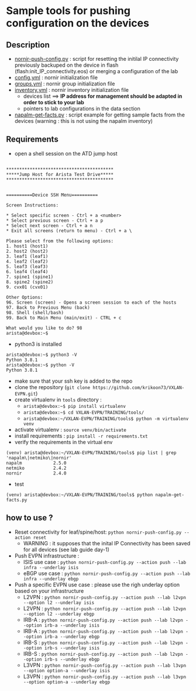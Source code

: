 # Sample tools for pushing configuration on the devices

## Description

- [nornir-push-config.py](nornir-push-config.py) : script for resetting the initilal IP connectivity previously backuped on the device in flash (flash:init_IP_connectivity.eos) or merging a configuration of the lab
- [config.yml](config.yml) : nornir initialization file
- [groups.yml](group.yml) : nornir group initialization file
- [inventory.yml](inventory.yml) : nornir inventory initialization file
  - devices list ==> **IP address for management should be adapted in order to stick to your lab** 
  - pointers to lab configurations in the data section
- [napalm-get-facts.py](napalm-get-facts.py) : script example for getting sample facts from the devices (warning : this is not using the napalm inventory)

## Requirements

- open a shell session on the ATD jump host 
```

*****************************************
*****Jump Host for Arista Test Drive*****
*****************************************


==========Device SSH Menu==========

Screen Instructions:

* Select specific screen - Ctrl + a <number>
* Select previous screen - Ctrl + a p
* Select next screen - Ctrl + a n
* Exit all screens (return to menu) - Ctrl + a \

Please select from the following options:
1. host1 (host1)
2. host2 (host2)
3. leaf1 (leaf1)
4. leaf2 (leaf2)
5. leaf3 (leaf3)
6. leaf4 (leaf4)
7. spine1 (spine1)
8. spine2 (spine2)
9. cvx01 (cvx01)

Other Options: 
96. Screen (screen) - Opens a screen session to each of the hosts
97. Back to Previous Menu (back)
98. Shell (shell/bash)
99. Back to Main Menu (main/exit) - CTRL + c

What would you like to do? 98
arista@devbox:~$ 
```

- python3 is installed

```
arista@devbox:~$ python3 -V
Python 3.8.1
arista@devbox:~$ python -V
Python 3.8.1
```

- make sure that your ssh key is added to the repo
- clone the repository (`git clone https://github.com/krikoon73/VXLAN-EVPN.git`)
- create virtualenv in `tools` directory : 
  - `arista@devbox:~$ pip install virtualenv`
  - `arista@devbox:~$ cd VXLAN-EVPN/TRAINING/tools/`
  - `arista@devbox:~/VXLAN-EVPN/TRAINING/tools$ python -m virtualenv venv`
- activate virtualenv : `source venv/bin/activate`
- install requirements : `pip install -r requirements.txt`
- verify the requirements in the virtual env

```
(venv) arista@devbox:~/VXLAN-EVPN/TRAINING/tools$ pip list | grep 'napalm\|netmiko\|nornir'
napalm            2.5.0
netmiko           2.4.2
nornir            2.4.0
```

- test 

```
(venv) arista@devbox:~/VXLAN-EVPN/TRAINING/tools$ python napalm-get-facts.py 
```

## how to use ?

- Reset connectivity for leaf/spine/host: `python nornir-push-config.py --action reset` 
  - WARNING : it supposes that the inital IP Connectivity has been saved for all devices (see lab guide day-1)
- Push EVPN infrastructure :
  - ISIS use case : `python nornir-push-config.py --action push --lab infra --underlay isis`
  - eBGP use case : `python nornir-push-config.py --action push --lab infra --underlay ebgp`
- Push a specific EVPN use case : please use the righ underlay option based on your infrastructure
  - L2VPN : `python nornir-push-config.py --action push --lab l2vpn --option l2 --underlay isis`
  - L2VPN : `python nornir-push-config.py --action push --lab l2vpn --option l2 --underlay ebgp`
  - IRB-A : `python nornir-push-config.py --action push --lab l2vpn --option irb-a --underlay isis`
  - IRB-A : `python nornir-push-config.py --action push --lab l2vpn --option irb-a --underlay ebgp`
  - IRB-S : `python nornir-push-config.py --action push --lab l2vpn --option irb-s --underlay isis`
  - IRB-S : `python nornir-push-config.py --action push --lab l2vpn --option irb-s --underlay ebgp`
  - L3VPN : `python nornir-push-config.py --action push --lab l3vpn --option option-a --underlay isis`
  - L3VPN : `python nornir-push-config.py --action push --lab l3vpn --option option-a --underlay ebgp`
